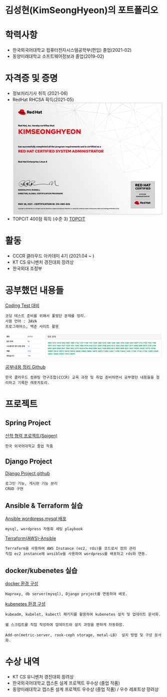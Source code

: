 # 김성현(KimSeongHyeon)의 포트폴리오
# 학력사항
- 한국외국어대학교 컴퓨터전자시스템공학부(편입) 졸업(2021-02)
- 동양미래대학교 소프트웨어정보과 졸업(2019-02)

# 자격증 및 증명
- 정보처리기사 취득 (2021-06)
- RedHat RHCSA 획득(2021-05)
![REDHAT RHCSA](/images/RHCSA.png)
- TOPCIT 400점 획득 (수준 3)
[TOPCIT](/images/Topcit.pdf)

# 활동
- CCCR 클라우드 아카데미 4기 (2021.04 ~ )
- KT CS 유니벤처 경진대회 장려상
- 한국외대 조정부

# 공부했던 내용들
[Coding Test 대비](https://github.com/shkimm5189/CodeTestPrac)
```
코딩 테스트 준비를 위해서 풀었던 문제를 정리.
사용 언어 : JAVA
프로그래머스, 백준 사이트 활용
```
![baekjoon](/images/baekjoon.png)

[공부내용 정리 Github](https://github.com/shkimm5189/today-i-learned)
```
한국 클라우드 컴퓨팅 연구조합(CCCR) 교육 과정 및 취업 준비하면서 공부했던 내용들을 정리하고 기록한 레포지토리.
```
# 프로젝트

## Spring Project
[산학 협력 프로젝트(Spigen)](https://github.com/shkimm5189/ContractManageSystem)
```
한국 외국어대학교 졸업 작품
```
## Django Project
[Django Project github](https://github.com/shkimm5189/today-i-learned/tree/main/Django)
```
로그인 기능, 게시판 기능 분리
CRUD 구현
```
## Ansible & Terraform 실습
[Ansible wordpress,mysql 배포](https://github.com/shkimm5189/ansible-wordpress)
```
mysql, wordpress 자동화 세팅 playbook
```
[Terraform(AWS)-Ansible](https://github.com/shkimm5189/proj-terrform)
```
Terraform을 사용하여 AWS Instance (ec2, rds)를 코드로서 정의 관리
직접 ec2 instance에 ansible을 사용하여 wordpress를 배포하고 rds와 연동.
```
## docker/kubenetes 실습
[docker 환경 구성](https://github.com/shkimm5189/docker-compose)
```
Haproxy, db server(mysql), Django project를 연동하여 배포.
```

[kubenetes 환경 구성](https://github.com/shkimm5189/k8s-install)
```
kubeadm, kubelet, kubectl 패키지를 활용하여 kubenetes 설치 및 업데이트 문서화.

쉘 스크립트를 직접 작성하여 업데이트와 설치 과정을 편하게 자동화함.

Add-on(metric-server, rook-ceph storage, metal-LB)  설치 방법 및 구성 문서화.
```
# 수상 내역
- KT CS 유니벤처 경진대회 장려상
- 한국외국어대학교 캡스톤 설계 프로젝트 우수상 (졸업 작품)
- 동양미래대학교 캡스톤 설계 프로젝트 우수상 (졸업 작품) / 우수 레포트상 장려상

